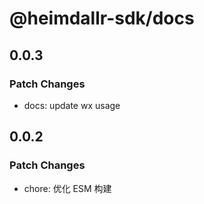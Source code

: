 # @heimdallr-sdk/docs

## 0.0.3

### Patch Changes

- docs: update wx usage

## 0.0.2

### Patch Changes

- chore: 优化 ESM 构建
